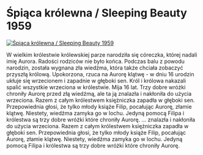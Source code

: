 Śpiąca królewna / Sleeping Beauty 1959 
=============
[![Śpiąca królewna / Sleeping Beauty 1959 ](http://vidos.pl/images/player.gif)](http://vidos.pl/piaca-krolewna-sleeping-beauty-1959)

 W wielkim królestwie królewskiej parze narodziła się córeczka, której nadali imię Aurora. Radości rodziców nie było końca. Podczas balu z powodu narodzin, została wygnana zła wiedźma, która także chciała zobaczyć przyszłą królową. Upokorzona, rzuca na Aurorę klątwę - w dniu 16 urodzin ukłuje się wrzecionem i zapadnie w głęboki sen. Król i królowa nakazali spalić wszystkie wrzeciona w królestwie. Mija 16 lat. Trzy dobre wróżki chroniły Aurorę przed złą wiedźmą, ale ta ją znalazła i nakłoniła do użycia wrzeciona. Razem z całym królestwem księżniczka zapadła w głęboki sen. Przepowiednia głosi, że tylko młody książe Filip, pocałując Aurorę, złamie klątwę. Niestety, wiedźma zamyka go w lochu. Jedyną pomocą Filipa i królestwa są trzy dobre wróżki które chroniły Aurorę.  ... znalazła i nakłoniła do użycia wrzeciona. Razem z całym królestwem księżniczka zapadła w głęboki sen. Przepowiednia głosi, że tylko młody książe Filip, pocałując Aurorę, złamie klątwę. Niestety, wiedźma zamyka go w lochu. Jedyną pomocą Filipa i królestwa są trzy dobre wróżki które chroniły Aurorę.
